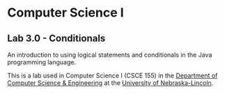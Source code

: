 # Computer Science I
## Lab 3.0 - Conditionals

An introduction to using logical statements and conditionals in the Java programming language.

This is a lab used in Computer Science I (CSCE 155) in the [Department of Computer Science & Engineering](https://cse.unl.edu) at the [University of Nebraska-Lincoln](https://unl.edu).
